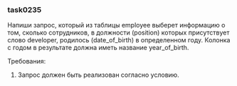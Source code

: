 
### task0235

Напиши запрос, который из таблицы employee выберет информацию о том, сколько сотрудников, в должности (position)
которых присутствует слово developer, родилось (date_of_birth) в определенном году.
Колонка с годом в результате должна иметь название year_of_birth.


Требования:
1.	Запрос должен быть реализован согласно условию.



